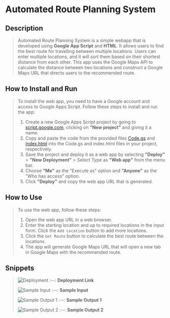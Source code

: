 # Automated Route Planning System 

## Description

> Automated Route Planning System is a simple webapp that is developed using **Google App Script** and **HTML**. It allows users to find the best route for travelling between multiple locations. Users can enter multiple locations, and it will sort them based on their shortest distance from each other. This app uses the Google Maps API to calculate the distance between two locations and construct a Google Maps URL that directs users to the recommended route.

## How to Install and Run

> To install the web app, you need to have a Google account and access to Google Apps Script. 
> Follow these steps to install and run the app:
> 1. Create a new Google Apps Script project by going to [script.google.com](https://script.google.com/), clicking on **"New project"** and giving it a name.
> 2. Copy and paste the code from the provided files [Code.gs](https://github.com/brcnitk/Internship-Feb_2023/blob/main/Aaron/Code.gs) and [index.html](https://github.com/brcnitk/Internship-Feb_2023/blob/main/Aaron/index.html) into the Code.gs and index.html files in your project, respectively.
> 3. Save the project and deploy it as a web app by selecting **"Deploy"** > **"New Deployment"** > Select Type as **"Web app"** from the menu bar.
> 4. Choose **"Me"** as the "Execute as" option and **"Anyone"** as the "Who has access" option.
> 5. Click **"Deploy"** and copy the web app URL that is generated.

## How to Use

> To use the web app, follow these steps:
> 1. Open the web app URL in a web browser.
> 2. Enter the starting location and up to required locations in the input form. Click the `Add Location` button to add more locations.
> 3. Click the `Get Route` button to calculate the best route between the locations.
> 4. The app will generate Google Maps URL that will open a new tab in Google Maps with the recommended route.

## Snippets 

> ![Deployment](https://user-images.githubusercontent.com/118678165/223333051-ccf6e101-57b2-4073-8dd9-5bde1f1a74f6.png)
> :--:
> <b>Deployment Link</b>
>
> ![Sample Input](https://github.com/aaronn27/Automated-Route-Planning-System/assets/118678165/d227975e-856b-43e0-86b8-335ceb148a85)
> :--:
> <b>Sample Input</b>
>
> ![Sample Output 1](https://github.com/aaronn27/Automated-Route-Planning-System/assets/118678165/e954d3f3-06f5-4dbd-987c-3af6a6aa442d)
> :--:
> <b>Sample Output 1</b>
>
> ![Sample Output 2](https://github.com/aaronn27/Automated-Route-Planning-System/assets/118678165/98e9d7bd-cdff-4c8e-a010-6cbafa210333)
> :--:
> <b>Sample Output 2</b>
